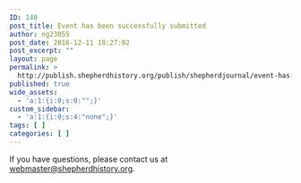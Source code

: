 ```yaml
---
ID: 140
post_title: Event has been successfully submitted
author: ng23055
post_date: 2016-12-11 18:27:02
post_excerpt: ""
layout: page
permalink: >
  http://publish.shepherdhistory.org/publish/shepherdjournal/event-has-been-successfully-submitted/
published: true
wide_assets:
  - 'a:1:{i:0;s:0:"";}'
custom_sidebar:
  - 'a:1:{i:0;s:4:"none";}'
tags: [ ]
categories: [ ]
---
```

If you have questions, please contact us at webmaster@shepherdhistory.org.